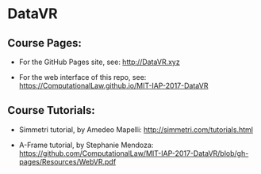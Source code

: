 # DataVR


## Course Pages:

* For the GitHub Pages site, see: http://DataVR.xyz

* For the web interface of this repo, see:  https://ComputationalLaw.github.io/MIT-IAP-2017-DataVR

## Course Tutorials:

* Simmetri tutorial, by Amedeo Mapelli: http://simmetri.com/tutorials.html

* A-Frame tutorial, by Stephanie Mendoza: https://github.com/ComputationalLaw/MIT-IAP-2017-DataVR/blob/gh-pages/Resources/WebVR.pdf
